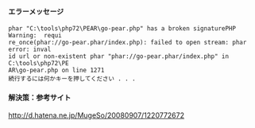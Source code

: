 #### エラーメッセージ
```
phar "C:\tools\php72\PEAR\go-pear.php" has a broken signaturePHP Warning:  requi
re_once(phar://go-pear.phar/index.php): failed to open stream: phar error: inval
id url or non-existent phar "phar://go-pear.phar/index.php" in C:\tools\php72\PE
AR\go-pear.php on line 1271
続行するには何かキーを押してください . . .
```

#### 解決策：参考サイト
http://d.hatena.ne.jp/MugeSo/20080907/1220772672

